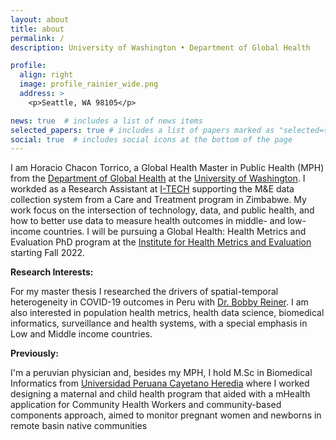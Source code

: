 ```yaml
---
layout: about
title: about
permalink: /
description: University of Washington • Department of Global Health

profile:
  align: right
  image: profile_rainier_wide.png
  address: >
    <p>Seattle, WA 98105</p>

news: true  # includes a list of news items
selected_papers: true # includes a list of papers marked as "selected={true}"
social: true  # includes social icons at the bottom of the page
---
```


I am Horacio Chacon Torrico, a Global Health Master in Public Health (MPH) from the [Department of Global Health](https://globalhealth.washington.edu) at the [University of Washington](https://www.washington.edu). I workded as a Research Assistant at [I-TECH](https://www.go2itech.org) supporting the M&E data collection system from a Care and Treatment program in Zimbabwe. My work focus on the intersection of technology, data, and public health, and how to better use data to measure health outcomes in middle- and low-income countries. I will be pursuing a Global Health: Health Metrics and Evaluation PhD program at the [Institute for Health Metrics and Evaluation](https://www.healthdata.org) starting Fall 2022.

**Research Interests:**

For my master thesis I researched the drivers of spatial-temporal heterogeneity in COVID-19 outcomes in Peru with [Dr. Bobby Reiner](https://www.healthdata.org/about/bobby-reiner). I am also interested in population health metrics, health data science, biomedical informatics, surveillance and health systems, with a special emphasis in Low and Middle income countries.

**Previously:**

I'm a peruvian physician and, besides my MPH, I hold M.Sc in Biomedical Informatics from [Universidad Peruana Cayetano Heredia](www.catetano.edu.pe) where I worked designing a maternal and child health program that aided with a mHealth application for Community Health Workers and community-based components approach, aimed to monitor pregnant women and newborns in remote basin native communities 

